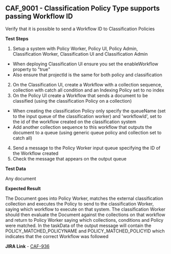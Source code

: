 ## CAF_9001 - Classification Policy Type supports passing Workflow ID ##

Verify that it is possible to send a Workflow ID to Classification Policies

**Test Steps**

1. Setup a system with Policy Worker, Policy UI, Policy Admin, Classification Worker, Classification UI and Classification Admin
- When deploying Classification UI ensure you set the enableWorkflow property to "true"
- Also ensure that projectId is the same for both policy and classification
2. On the Classification UI, create a Workflow with a collection sequence, collection with catch all condition and an Indexing Policy set to no index
3. On the Policy UI create a Workflow that sends a document to be classified (using the classification Policy on a collection)
- When creating the classification Policy only specify the queueName (set to the input queue of the classification worker) and 'workflowId', set to the id of the workflow created on the classification system
- Add another collection sequence to this workflow that outputs the document to a queue (using generic queue policy and collection set to catch all)
4. Send a message to the Policy Worker input queue specifying the ID of the Workflow created
5. Check the message that appears on the output queue

**Test Data**

Any document

**Expected Result**

The Document goes into Policy Worker, matches the external classification collection and executes the Policy to send to the classification Worker, saying which workflow to execute on that system.
The classification Worker should then evaluate the Document against the collections on that workflow and return to Policy Worker saying which collections, conditions and Policy were matched.
In the taskData of the output message will contain the POLICY_MATCHED_POLICYNAME and POLICY_MATCHED_POLICYID which indicates that the correct Workflow was followed

**JIRA Link** - [CAF-936](https://jira.autonomy.com/browse/CAF-936)
